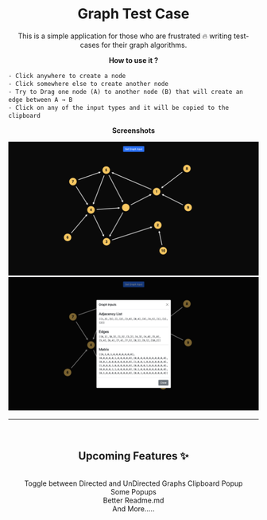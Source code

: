 <center>

# Graph Test Case 
This is a simple application for those who are frustrated 🔥 writing test-cases for their graph algorithms.
<br>

**How to use it ?**

</center>

```
- Click anywhere to create a node
- Click somewhere else to create another node
- Try to Drag one node (A) to another node (B) that will create an edge between A → B
- Click on any of the input types and it will be copied to the clipboard
```
<center>

**Screenshots**

![Home](./images/home.png?raw=true "Home")
![Graph Inputs](./images/Inputs.png?raw=true "Input")

<hr>
<br>

## Upcoming Features ✨
<br>
Toggle between Directed and UnDirected Graphs
Clipboard Popup
<br>
Some Popups
<br>
Better Readme.md
<br>
And More.....
<br>



</center>